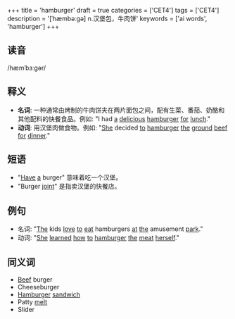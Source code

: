 +++
title = 'hamburger'
draft = true
categories = ['CET4']
tags = ['CET4']
description = '[ˈhæmbəːgə] n.汉堡包，牛肉饼'
keywords = ['ai words', 'hamburger']
+++

## 读音
/hæmˈbɜːɡər/

## 释义
- **名词**: 一种通常由烤制的牛肉饼夹在两片面包之间，配有生菜、番茄、奶酪和其他配料的快餐食品。例如: "I had [a](/zh/post/a/) [delicious](/zh/post/delicious/) [hamburger](/zh/post/hamburger/) [for](/zh/post/for/) [lunch](/zh/post/lunch/)."
- **动词**: 用汉堡肉做食物。例如: "[She](/zh/post/she/) decided [to](/zh/post/to/) [hamburger](/zh/post/hamburger/) [the](/zh/post/the/) [ground](/zh/post/ground/) [beef](/zh/post/beef/) [for](/zh/post/for/) [dinner](/zh/post/dinner/)."

## 短语
- "[Have](/zh/post/have/) [a](/zh/post/a/) burger" 意味着吃一个汉堡。
- "Burger [joint](/zh/post/joint/)" 是指卖汉堡的快餐店。

## 例句
- 名词: "[The](/zh/post/the/) kids [love](/zh/post/love/) [to](/zh/post/to/) [eat](/zh/post/eat/) hamburgers [at](/zh/post/at/) [the](/zh/post/the/) amusement [park](/zh/post/park/)."
- 动词: "[She](/zh/post/she/) [learned](/zh/post/learned/) [how](/zh/post/how/) [to](/zh/post/to/) [hamburger](/zh/post/hamburger/) [the](/zh/post/the/) [meat](/zh/post/meat/) [herself](/zh/post/herself/)."

## 同义词
- [Beef](/zh/post/beef/) burger
- Cheeseburger
- [Hamburger](/zh/post/hamburger/) [sandwich](/zh/post/sandwich/)
- Patty [melt](/zh/post/melt/)
- Slider
